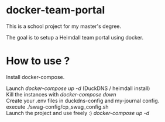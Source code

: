 # docker-team-portal

This is a school project for my master's degree.

The goal is to setup a Heimdall team portal using docker.

# How to use ?

Install docker-compose.

Launch <i> docker-compose up -d </i> (DuckDNS / heimdall install)  
Kill the instances with <i> docker-compose down </i>  
Create your .env files in duckdns-config and my-journal config.  
execute ./swag-config/cp_swag_config.sh  
Launch the project and use freely :) <i> docker-compose up -d </i>